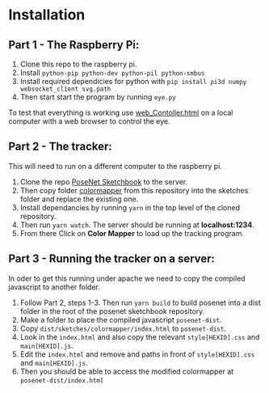 # Installation
## Part 1 - The Raspberry Pi:
1. Clone this repo to the raspberry pi.
2. Install `python-pip python-dev python-pil python-smbus`
3. Install required dependicies for python with `pip install pi3d numpy websocket_client svg.path`
4. Then start start the program by running `eye.py`

To test that everything is working use [web_Contoller.html](web_Contoller.html) on a local computer with a web browser to control the eye.
## Part 2 - The tracker:
This will need to run on a different computer to the raspberry pi.
1. Clone the repo [PoseNet Sketchbook](https://github.com/googlecreativelab/posenet-sketchbook/) to the server.
2. Then copy folder [colormapper](colormapper/) from this repository into the sketches folder and replace the existing one.
3. Install dependancies by running `yarn` in the top level of the cloned repository.
4. Then run `yarn watch`. The server should be running at **localhost:1234**.
5. From there Click on **Color Mapper** to load up the tracking program.
 ## Part 3 - Running the tracker on a server:
 In oder to get this running under apache we need to copy the compiled javascript to another folder.
 1. Follow Part 2, steps 1-3. Then run `yarn build` to build posenet into a dist folder in the root of the posenet sketchbook repository.
 2. Make a folder to place the compiled javascript `posenet-dist`.
 3. Copy `dist/sketches/colormapper/index.html` to `posenet-dist`.
 4. Look in the `index.html` and also copy the relevant `style[HEXID].css` and `main[HEXID].js`.
 5. Edit the `index.html` and remove and paths in front of `style[HEXID].css` and `main[HEXID].js`.
 5. Then you should be able to access the modified colormapper at `posenet-dist/index.html`
